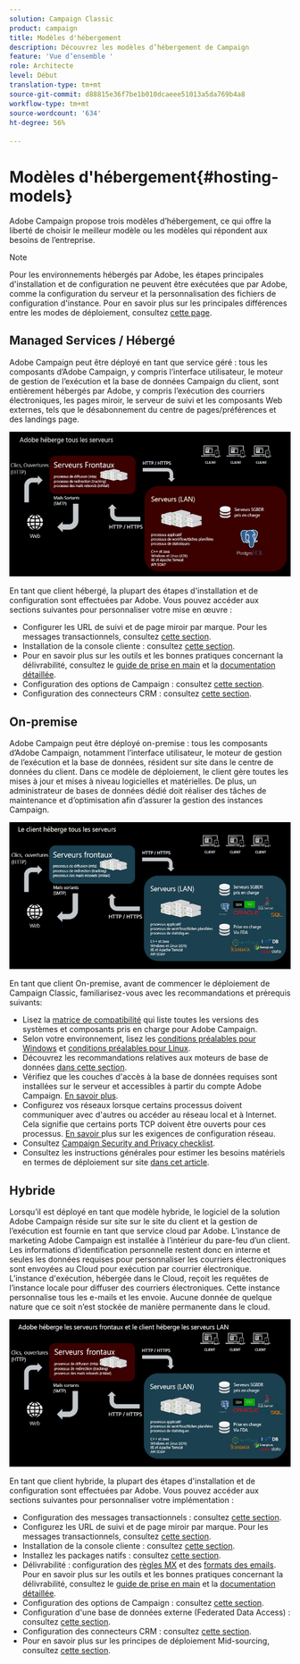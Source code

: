 ```yaml
---
solution: Campaign Classic
product: campaign
title: Modèles d'hébergement
description: Découvrez les modèles d’hébergement de Campaign
feature: 'Vue d’ensemble '
role: Architecte
level: Début
translation-type: tm+mt
source-git-commit: d88815e36f7be1b010dcaeee51013a5da769b4a8
workflow-type: tm+mt
source-wordcount: '634'
ht-degree: 56%

---
```



# Modèles d&#39;hébergement{#hosting-models}

Adobe Campaign propose trois modèles d’hébergement, ce qui offre la liberté de choisir le meilleur modèle ou les modèles qui répondent aux besoins de l’entreprise.

>[!NOTE]
>
>Pour les environnements hébergés par Adobe, les étapes principales d&#39;installation et de configuration ne peuvent être exécutées que par Adobe, comme la configuration du serveur et la personnalisation des fichiers de configuration d&#39;instance. Pour en savoir plus sur les principales différences entre les modes de déploiement, consultez [cette page](../../installation/using/capability-matrix.md).

## Managed Services / Hébergé

Adobe Campaign peut être déployé en tant que service géré : tous les composants d’Adobe Campaign, y compris l’interface utilisateur, le moteur de gestion de l’exécution et la base de données Campaign du client, sont entièrement hébergés par Adobe, y compris l’exécution des courriers électroniques, les pages miroir, le serveur de suivi et les composants Web externes, tels que le désabonnement du centre de pages/préférences et des landings page.

![](assets/deployment_hosted.png)

En tant que client hébergé, la plupart des étapes d&#39;installation et de configuration sont effectuées par Adobe. Vous pouvez accéder aux sections suivantes pour personnaliser votre mise en œuvre :

* Configurer les URL de suivi et de page miroir par marque. Pour les messages transactionnels, consultez [cette section](../../message-center/using/configuring-multibranding.md).
* Installation de la console cliente : consultez [cette section](../../installation/using/installing-the-client-console.md).
* Pour en savoir plus sur les outils et les bonnes pratiques concernant la délivrabilité, consultez le [guide de prise en main](../../delivery/using/deliverability-key-points.md) et la [documentation détaillée](../../delivery/using/about-deliverability.md).
* Configuration des options de Campaign : consultez [cette section](../../installation/using/configuring-campaign-options.md).
* Configuration des connecteurs CRM : consultez [cette section](../../platform/using/crm-connectors.md).

## On-premise

Adobe Campaign peut être déployé on-premise : tous les composants d’Adobe Campaign, notamment l’interface utilisateur, le moteur de gestion de l’exécution et la base de données, résident sur site dans le centre de données du client. Dans ce modèle de déploiement, le client gère toutes les mises à jour et mises à niveau logicielles et matérielles. De plus, un administrateur de bases de données dédié doit réaliser des tâches de maintenance et d’optimisation afin d’assurer la gestion des instances Campaign.

![](assets/deployment_onpremise.png)

En tant que client On-premise, avant de commencer le déploiement de Campaign Classic, familiarisez-vous avec les recommandations et prérequis suivants:

* Lisez la [matrice de compatibilité](../../rn/using/compatibility-matrix.md) qui liste toutes les versions des systèmes et composants pris en charge pour Adobe Campaign.
* Selon votre environnement, lisez les [conditions préalables pour Windows](../../installation/using/prerequisites-of-campaign-installation-in-windows.md) et [conditions préalables pour Linux](../../installation/using/prerequisites-of-campaign-installation-in-linux.md).
* Découvrez les recommandations relatives aux moteurs de base de données [dans cette section](../../installation/using/database.md).
* Vérifiez que les couches d&#39;accès à la base de données requises sont installées sur le serveur et accessibles à partir du compte Adobe Campaign. [En savoir plus](../../installation/using/application-server.md).
* Configurez vos réseaux lorsque certains processus doivent communiquer avec d&#39;autres ou accéder au réseau local et à Internet. Cela signifie que certains ports TCP doivent être ouverts pour ces processus. [En savoir ](../../installation/using/network-configuration.md) plus sur les exigences de configuration réseau.
* Consultez [Campaign Security and Privacy checklist](https://helpx.adobe.com/fr/campaign/kb/acc-security.html).
* Consultez les instructions générales pour estimer les besoins matériels en termes de déploiement sur site [dans cet article](https://helpx.adobe.com/fr/campaign/kb/hardware-sizing-guide.html).

## Hybride

Lorsqu’il est déployé en tant que modèle hybride, le logiciel de la solution Adobe Campaign réside sur site sur le site du client et la gestion de l’exécution est fournie en tant que service cloud par Adobe. L’instance de marketing Adobe Campaign est installée à l’intérieur du pare-feu d’un client. Les informations d’identification personnelle restent donc en interne et seules les données requises pour personnaliser les courriers électroniques sont envoyées au Cloud pour exécution par courrier électronique. L’instance d&#39;exécution, hébergée dans le Cloud, reçoit les requêtes de l’instance locale pour diffuser des courriers électroniques. Cette instance personnalise tous les e-mails et les envoie. Aucune donnée de quelque nature que ce soit n’est stockée de manière permanente dans le cloud.

![](assets/deployment_hybrid.png)

En tant que client hybride, la plupart des étapes d&#39;installation et de configuration sont effectuées par Adobe. Vous pouvez accéder aux sections suivantes pour personnaliser votre implémentation :

* Configuration des messages transactionnels : consultez [cette section](../../message-center/using/transactional-messaging-architecture.md).
* Configurez les URL de suivi et de page miroir par marque. Pour les messages transactionnels, consultez [cette section](../../message-center/using/configuring-multibranding.md).
* Installation de la console cliente : consultez [cette section](../../installation/using/installing-the-client-console.md).
* Installez les packages natifs : consultez [cette section](../../installation/using/installing-campaign-standard-packages.md).
* Délivrabilité : configuration des [règles MX](../../installation/using/email-deliverability.md#mx-configuration) et des [formats des emails](../../installation/using/email-deliverability.md#managing-email-formats). Pour en savoir plus sur les outils et les bonnes pratiques concernant la délivrabilité, consultez le [guide de prise en main](../../delivery/using/deliverability-key-points.md) et la [documentation détaillée](../../delivery/using/about-deliverability.md).
* Configuration des options de Campaign : consultez [cette section](../../installation/using/configuring-campaign-options.md).
* Configuration d&#39;une base de données externe (Federated Data Access) : consultez [cette section](../../installation/using/about-fda.md).
* Configuration des connecteurs CRM : consultez [cette section](../../platform/using/crm-connectors.md).
* Pour en savoir plus sur les principes de déploiement Mid-sourcing, consultez [cette section](../../installation/using/mid-sourcing-deployment.md).
